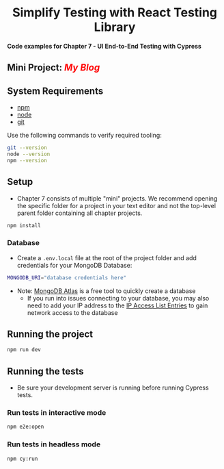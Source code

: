 <style>
  i {
      color:red;
  }
</style>
<div>
  <h1 align="center">Simplify Testing with React Testing Library
  </h1>
  <strong> 
  Code examples for Chapter 7 - UI End-to-End Testing with Cypress
  </strong>
  <h2>
  Mini Project: <i>My Blog</i>
  </h2>
</div>

## System Requirements

- [npm](https://www.npmjs.com/)
- [node](https://nodejs.org)
- [git](https://git-scm.com/)

Use the following commands to verify required tooling:

```bash
git --version
node --version
npm --version
```

## Setup

- Chapter 7 consists of multiple "mini" projects. We recommend opening the specific folder for a project in your text editor and not the top-level parent folder containing all chapter projects.

```bash
npm install
```

### Database

- Create a `.env.local` file at the root of the project folder and add credentials for your MongoDB Database:

```bash
MONGODB_URI="database credentials here"
```

- Note: [MongoDB Atlas](https://www.mongodb.com/cloud/atlas) is a free tool to quickly create a database
  - If you run into issues connecting to your database, you may also need to add your IP address to the [IP Access List Entries](https://docs.atlas.mongodb.com/security/ip-access-list/#std-label-access-list) to gain network access to the database

## Running the project

```bash
npm run dev
```

## Running the tests

- Be sure your development server is running before running Cypress tests.

### Run tests in interactive mode

```bash
npm e2e:open
```

### Run tests in headless mode

```bash
npm cy:run
```
